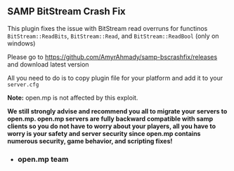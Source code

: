 ## SAMP BitStream Crash Fix
This plugin fixes the issue with BitStream read overruns for functinos `BitStream::ReadBits`, `BitStream::Read`, and `BitStream::ReadBool` (only on windows)

Please go to https://github.com/AmyrAhmady/samp-bscrashfix/releases and download latest version

All you need to do is to copy plugin file for your platform and add it to your `server.cfg`

**Note:** open.mp is not affected by this exploit.


**We still strongly advise and recommend you all to migrate your servers to open.mp. open.mp servers are fully backward compatible with samp clients so you do not have to worry about your players, all you have to worry is your safety and server security since open.mp contains numerous security, game behavior, and scripting fixes!**

- ### open.mp team
